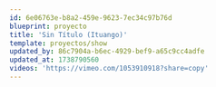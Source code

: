 ```yaml
---
id: 6e06763e-b8a2-459e-9623-7ec34c97b76d
blueprint: proyecto
title: 'Sin Título (Ituango)'
template: proyectos/show
updated_by: 86c7904a-b6ec-4929-bef9-a65c9cc4adfe
updated_at: 1738790560
videos: 'https://vimeo.com/1053910918?share=copy'
---
```

